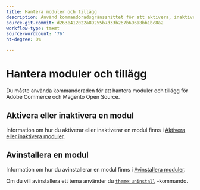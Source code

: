 ```yaml
---
title: Hantera moduler och tillägg
description: Använd kommandoradsgränssnittet för att aktivera, inaktivera och avinstallera moduler och tillägg för Adobe Commerce och Magento Open Source.
source-git-commit: d263e412022a89255b7d33b267b696a8bb1bc8a2
workflow-type: tm+mt
source-wordcount: '76'
ht-degree: 0%

---
```



# Hantera moduler och tillägg

Du måste använda kommandoraden för att hantera moduler och tillägg för Adobe Commerce och Magento Open Source.

## Aktivera eller inaktivera en modul

Information om hur du aktiverar eller inaktiverar en modul finns i [Aktivera eller inaktivera moduler](../../installation/tutorials/manage-modules.md).

## Avinstallera en modul

Information om hur du avinstallerar en modul finns i [Avinstallera moduler](../../installation/tutorials/uninstall-modules.md).

Om du vill avinstallera ett tema använder du [`theme:uninstall`](../../installation/tutorials/themes.md) -kommando.
